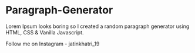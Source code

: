# Paragraph-Generator

Lorem Ipsum looks boring so I created a random paragraph generator using HTML, CSS & Vanilla Javascript.

Follow me on Instagram - jatinkhatri_19
